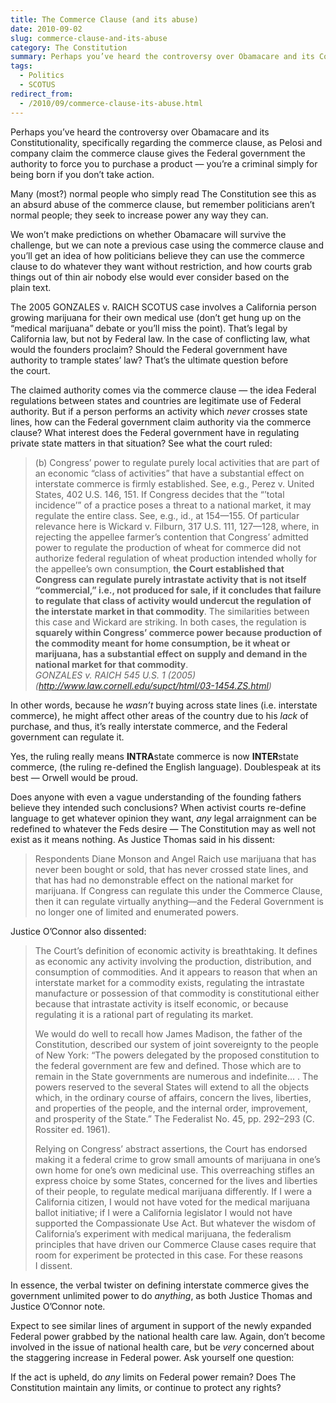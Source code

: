 ```yaml
---
title: The Commerce Clause (and its abuse)
date: 2010-09-02
slug: commerce-clause-and-its-abuse
category: The Constitution
summary: Perhaps you’ve heard the controversy over Obamacare and its Constitutionality, specifically regarding the commerce clause, as Pelosi and company claim the commerce clause gives the Federal government the authority to force you to purchase a product — you’re a criminal simply for being born if you don’t take action.
tags: 
  - Politics
  - SCOTUS
redirect_from:
  - /2010/09/commerce-clause-its-abuse.html
---
```




Perhaps you’ve heard the controversy over Obamacare and its
Constitutionality, specifically regarding the commerce clause, as Pelosi
and company claim the commerce clause gives the Federal government the
authority to force you to purchase a product — you’re a criminal simply
for being born if you don’t take action.

Many (most?) normal people who simply read The Constitution see this as
an absurd abuse of the commerce clause, but remember politicians aren’t
normal people; they seek to increase power any way they can.

We won’t make predictions on whether Obamacare will survive the
challenge, but we can note a previous case using the commerce clause and
you’ll get an idea of how politicians believe they can use the commerce
clause to do whatever they want without restriction, and how courts grab
things out of thin air nobody else would ever consider based on the
plain text.

The 2005 GONZALES v. RAICH SCOTUS case involves a California person
growing marijuana for their own medical use (don’t get hung up on the
“medical marijuana” debate or you’ll miss the point). That’s legal by
California law, but not by Federal law. In the case of conflicting law,
what would the founders proclaim? Should the Federal government have
authority to trample states’ law? That’s the ultimate question before
the court.

The claimed authority comes via the commerce clause — the idea Federal
regulations between states and countries are legitimate use of Federal
authority. But if a person performs an activity which *never* crosses
state lines, how can the Federal government claim authority via the
commerce clause? What interest does the Federal government have in
regulating private state matters in that situation? See what the
court ruled:

> (b) Congress’ power to regulate purely local activities that are part of
> an economic “class of activities” that have a substantial effect on
> interstate commerce is firmly established. See, e.g., Perez v. United
> States, 402 U.S. 146, 151. If Congress decides that the “’total
> incidence’” of a practice poses a threat to a national market, it may
> regulate the entire class. See, e.g., id., at 154—155. Of particular
> relevance here is Wickard v. Filburn, 317 U.S. 111, 127—128, where, in
> rejecting the appellee farmer’s contention that Congress’ admitted power
> to regulate the production of wheat for commerce did not authorize
> federal regulation of wheat production intended wholly for the
> appellee’s own consumption, **the Court established that Congress can
> regulate purely intrastate activity that is not itself “commercial,”
> i.e., not produced for sale, if it concludes that failure to regulate
> that class of activity would undercut the regulation of the interstate
> market in that commodity**. The similarities between this case and
> Wickard are striking. In both cases, the regulation is **squarely within
> Congress’ commerce power because production of the commodity meant for
> home consumption, be it wheat or marijuana, has a substantial effect on
> supply and demand in the national market for that commodity**.  
>  <cite>GONZALES v. RAICH 545 U.S. 1 (2005) (http://www.law.cornell.edu/supct/html/03-1454.ZS.html)</cite>

In other words, because he *wasn’t* buying across state lines (i.e.
interstate commerce), he might affect other areas of the country due to
his *lack* of purchase, and thus, it’s really interstate commerce, and
the Federal government can regulate it.

Yes, the ruling really means **INTRA**state commerce is now
**INTER**state commerce, (the ruling re-defined the English language).
Doublespeak at its best — Orwell would be proud.

Does anyone with even a vague understanding of the founding fathers
believe they intended such conclusions? When activist courts re-define
language to get whatever opinion they want, *any* legal arraignment can
be redefined to whatever the Feds desire — The Constitution may as well
not exist as it means nothing. As Justice Thomas said in his dissent:

> Respondents Diane Monson and Angel Raich use marijuana that has never
> been bought or sold, that has never crossed state lines, and that has
> had no demonstrable effect on the national market for marijuana. If
> Congress can regulate this under the Commerce Clause, then it can
> regulate virtually anything—and the Federal Government is no longer
> one of limited and enumerated powers.

Justice O’Connor also dissented:

> The Court’s definition of economic activity is breathtaking. It
> defines as economic any activity involving the production,
> distribution, and consumption of commodities. And it appears to reason
> that when an interstate market for a commodity exists, regulating the
> intrastate manufacture or possession of that commodity is
> constitutional either because that intrastate activity is itself
> economic, or because regulating it is a rational part of regulating
> its market.
>
> We would do well to recall how James Madison, the father of the
> Constitution, described our system of joint sovereignty to the people
> of New York: “The powers delegated by the proposed constitution to the
> federal government are few and defined. Those which are to remain in
> the State governments are numerous and indefinite… . The powers
> reserved to the several States will extend to all the objects which,
> in the ordinary course of affairs, concern the lives, liberties, and
> properties of the people, and the internal order, improvement, and
> prosperity of the State.” The Federalist No. 45, pp. 292–293 (C.
> Rossiter ed. 1961).
>
> Relying on Congress’ abstract assertions, the Court has endorsed
> making it a federal crime to grow small amounts of marijuana in one’s
> own home for one’s own medicinal use. This overreaching stifles an
> express choice by some States, concerned for the lives and liberties
> of their people, to regulate medical marijuana differently. If I were
> a California citizen, I would not have voted for the medical marijuana
> ballot initiative; if I were a California legislator I would not have
> supported the Compassionate Use Act. But whatever the wisdom of
> California’s experiment with medical marijuana, the federalism
> principles that have driven our Commerce Clause cases require that
> room for experiment be protected in this case. For these reasons
> I dissent.

In essence, the verbal twister on defining interstate commerce gives the
government unlimited power to do *anything*, as both Justice Thomas and
Justice O’Connor note.

Expect to see similar lines of argument in support of the newly expanded
Federal power grabbed by the national health care law. Again, don’t
become involved in the issue of national health care, but be *very*
concerned about the staggering increase in Federal power. Ask yourself
one question:

If the act is upheld, do *any* limits on Federal power remain? Does The
Constitution maintain any limits, or continue to protect any rights?
